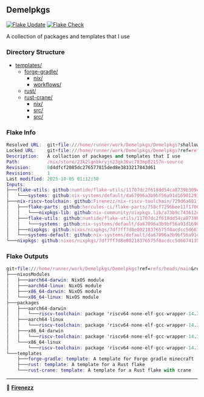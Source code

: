 ## Demelpkgs

[![Flake Update](https://github.com/Firenezz/Demelpkgs/actions/workflows/flake-update.yml/badge.svg)](https://github.com/Firenezz/Demelpkgs/blob/main/.github/workflows/flake-update.yml)
[![Flake Check](https://github.com/Firenezz/Demelpkgs/actions/workflows/flake-check.yml/badge.svg)](https://github.com/Firenezz/Demelpkgs/blob/main/.github/workflows/flake-check.yml)

A collection of packages and templates that I use
### Directory Structure

- [templates/](templates/)
  - [forge-gradle/](templates/forge-gradle/)
    - [nix/](templates/forge-gradle/nix/)
    - [workflows/](templates/forge-gradle/workflows/)
  - [rust/](templates/rust/)
  - [rust-crane/](templates/rust-crane/)
    - [nix/](templates/rust-crane/nix/)
    - [src/](templates/rust-crane/src/)
    - [src/](templates/rust/src/)

### Flake Info

```nix
Resolved URL:  git+file:///home/runner/work/Demelpkgs/Demelpkgs?shallow=1
Locked URL:    git+file:///home/runner/work/Demelpkgs/Demelpkgs?ref=refs/heads/main&rev=8d4dfcf2085dc276577815ded8e3833217843d61&shallow=1
Description:   A collaction of packages and templates that I use
Path:          /nix/store/23k2lgnbkryjn23gk36vc783mp82157n-source
Revision:      8d4dfcf2085dc276577815ded8e3833217843d61
Revisions:     1
Last modified: 2025-10-05 01:12:50
Inputs:
├───flake-utils: github:numtide/flake-utils/11707dc2f618dd54ca8739b309ec4fc024de578b (2024-11-13 21:27:16)
│   └───systems: github:nix-systems/default/da67096a3b9bf56a91d16901293e51ba5b49a27e (2023-04-09 08:27:08)
├───nix-riscv-toolchain: github:Firenezz/nix-riscv-toolchain/729d6a681f588f1f12244dedada41ce424c6e3eb (2025-10-05 00:47:49)
│   ├───flake-parts: github:hercules-ci/flake-parts/758cf7296bee11f1706a574c77d072b8a7baa881 (2025-10-01 23:44:24)
│   │   └───nixpkgs-lib: github:nix-community/nixpkgs.lib/a73b9c743612e4244d865a2fdee11865283c04e6 (2025-08-10 01:19:49)
│   ├───flake-utils: github:numtide/flake-utils/11707dc2f618dd54ca8739b309ec4fc024de578b (2024-11-13 21:27:16)
│   │   └───systems: github:nix-systems/default/da67096a3b9bf56a91d16901293e51ba5b49a27e (2023-04-09 08:27:08)
│   ├───nixpkgs: github:nixos/nixpkgs/7df7ff7d8e00218376575f0acdcc5d66741351ee (2025-10-02 04:57:58)
│   └───systems-default: github:nix-systems/default/da67096a3b9bf56a91d16901293e51ba5b49a27e (2023-04-09 08:27:08)
└───nixpkgs: github:nixos/nixpkgs/7df7ff7d8e00218376575f0acdcc5d66741351ee (2025-10-02 04:57:58)

```

### Flake Outputs

```nix
git+file:///home/runner/work/Demelpkgs/Demelpkgs?ref=refs/heads/main&rev=8d4dfcf2085dc276577815ded8e3833217843d61&shallow=1
├───nixosModules
│   ├───aarch64-darwin: NixOS module
│   ├───aarch64-linux: NixOS module
│   ├───x86_64-darwin: NixOS module
│   └───x86_64-linux: NixOS module
├───packages
│   ├───aarch64-darwin
│   │   └───riscv-toolchain: package 'riscv64-none-elf-gcc-wrapper-14.3.0'
│   ├───aarch64-linux
│   │   └───riscv-toolchain: package 'riscv64-none-elf-gcc-wrapper-14.3.0'
│   ├───x86_64-darwin
│   │   └───riscv-toolchain: package 'riscv64-none-elf-gcc-wrapper-14.3.0'
│   └───x86_64-linux
│       └───riscv-toolchain: package 'riscv64-none-elf-gcc-wrapper-14.3.0'
└───templates
    ├───forge-gradle: template: A template for Forge gradle minecraft
    ├───rust: template: A template for a Rust flake
    └───rust-crane: template: A template for a Rust flake with crane

```

---

👤 [**Firenezz**](https://github.com/Firenezz)
